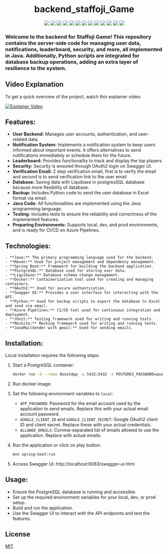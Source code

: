 <h1 style="text-align: center;">backend_staffoji_Game</h1>

<p align="center">
  <img src="https://img.shields.io/badge/java-v17-blue.svg" />
  <img src="https://img.shields.io/badge/maven-v3.6.3-blue.svg" />
  <img src="https://img.shields.io/badge/spring--boot-v2.3.4-blue.svg" />
  <img src="https://img.shields.io/badge/postgresql-v12-blue.svg" />
  <img src="https://img.shields.io/badge/liquibase-v4.3.5-blue.svg" />
  <img src="https://img.shields.io/badge/docker-v19.03.12-blue.svg" />
  <img src="https://img.shields.io/badge/oauth2-blue.svg" />
  <img src="https://img.shields.io/badge/swagger--ui-v3.25.0-blue.svg" />
  <img src="https://img.shields.io/badge/python-v3.8-blue.svg" />
  <img src="https://img.shields.io/badge/azure--pipelines-blue.svg" />
  <img src="https://img.shields.io/badge/junit-v5.6.2-blue.svg" />
  <img src="https://img.shields.io/badge/mockito-v3.3.3-blue.svg" />
  <img src="https://img.shields.io/badge/java--mail--sender-blue.svg" />
</p>
<h3>Welcome to the backend for Staffoji Game! 
This repository contains the server-side code for managing user data,
notifications, leaderboard, security, and more, all implemented in Java.
Additionally, Python scripts are integrated for database backup operations,
adding an extra layer of resilience to the system.</h2>

## Video Explanation
To get a quick overview of the project, watch this explainer video:

[![Explainer Video](http://img.youtube.com/vi/V8_FROSzBKg/0.jpg)](http://www.youtube.com/watch?v=V8_FROSzBKg "Explainer Video")


## Features:
- **User Backend:** Manages user accounts, authentication, and user-related data.
- **Notification System:** Implements a notification system to keep users informed about important events. It offers alternatives to send notifications immediately or schedule them for the future.
- **Leaderboard:** Provides functionality to track and display the top players.
- **Security:** Security is ensured through OAuth2 login on Swagger UI.
- **Verification Email:** 2 step verification email, first is to verify the email and second is to send verification link to the user email
- **Database:** Saving data with Liquibase in postgresSQL database because more flexibility of database.
- **Backup:** Includes Python code to send the user database in Excel format via email.
- **Java Code:** All functionalities are implemented using the Java programming language.
- **Testing:** Includes tests to ensure the reliability and correctness of the implemented features.
- **Preparing Environments:** Supports local, dev, and prod environments, and is ready for CI/CD on Azure Pipelines.



## Technologies:
```
- **Java:** The primary programming language used for the backend.
- **Maven:** Used for project management and dependency management.
- **Spring Boot:** Framework for building the backend application.
- **PostgreSQL:** Database used for storing user data.
- **Liquibase:** Database schema change management.
- **Docker:** Containerization tool used for creating and managing containers.
- **OAuth2:** Used for secure authentication.
- **Swagger UI:** Provides a user interface for interacting with the API.
- **Python:** Used for backup scripts to export the database to Excel and send via email.
- **Azure Pipelines:** CI/CD tool used for continuous integration and deployment.
- **JUnit:** Testing framework used for writing and running tests.
- **Mockito:** Mocking framework used for writing and running tests.
- **JavaMailSender with gmail:** Used for sending emails.
```
## Installation:

Local installation requires the following steps:

1. Start a PostgreSQL container:
   ```bash
   docker run -d --name BoostApp -p 5432:5432 -e POSTGRES_PASSWORD=postgres postgres
   
2. Run docker image:
3. Set the following environment variables to `local`:

   - `APP_PASSWORD`: Password for the email account used by the application to send emails. Replace this with your actual email account password.
   - `GOOGLE_CLIENT_ID` and `GOOGLE_CLIENT_SECRET`: Google OAuth2 client ID and client secret. Replace these with your actual credentials.
   - `ALLOWED_EMAILS`: Comma-separated list of emails allowed to use the application. Replace with actual emails.
4. Run the application or click on play button:
   ```bash
   mvn spring-boot:run
   ```

5. Access Swagger UI: http://localhost:8083/swagger-ui.html


## Usage:

- Ensure the PostgreSQL database is running and accessible.
- Set up the required environment variables for your local, dev, or prod setup.
- Build and run the application.
- Use the Swagger UI to interact with the API endpoints and test the features.

## License

[MIT](https://choosealicense.com/licenses/mit/)